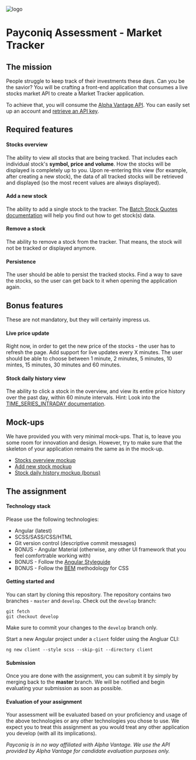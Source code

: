 ![logo](https://s3-eu-central-1.amazonaws.com/payconig-prod-website/wp-content/uploads/sites/5/2017/11/27203505/payconiq_logo.png)
# Payconiq Assessment - Market Tracker
## The mission
People struggle to keep track of their investments these days. Can you be the savior?
You will be crafting a front-end application that consumes a live stocks market API to create a Market Tracker application.

To achieve that, you will consume the [Alpha Vantage API](https://www.alphavantage.co/). You can easily set up an account and [retrieve an API key](https://www.alphavantage.co/support/#api-key).

## Required features

#### Stocks overview
The ability to view all stocks that are being tracked. That includes each individual stock's **symbol, price and volume**. How the stocks will be displayed is completely up to you.
Upon re-entering this view (for example, after creating a new stock), the data of all tracked stocks will be retrieved and displayed (so the most recent values are always displayed).

#### Add a new stock
The ability to add a single stock to the tracker.
The [Batch Stock Quotes documentation](https://www.alphavantage.co/documentation/#batchquotes) will help you find out how to get stock(s) data.

#### Remove a stock
The ability to remove a stock from the tracker. That means, the stock will not be tracked or displayed anymore.

#### Persistence
The user should be able to persist the tracked stocks. Find a way to save the stocks, so the user can get back to it when opening the application again.

## Bonus features
These are not mandatory, but they will certainly impress us.

#### Live price update
Right now, in order to get the new price of the stocks - the user has to refresh the page. Add support for live updates every X minutes.
The user should be able to choose between 1 minute, 2 minutes, 5 minutes, 10 mintes, 15 minutes, 30 minutes and 60 minutes.

#### Stock daily history view
The ability to click a stock in the overview, and view its entire price history over the past day, within 60 minute intervals.
Hint: Look into the [TIME_SERIES_INTRADAY documentation](https://www.alphavantage.co/documentation/#intraday).

## Mock-ups
We have provided you with very minimal mock-ups. That is, to leave you some room for innovation and design. However, try to make sure that the skeleton of your application remains the same as in the mock-up.

* [Stocks overview mockup](mockups/stocks-overview.png)
* [Add new stock mockup](mockups/add-new-stock.png)
* [Stock daily history mockup (bonus)](mockups/stock-daily-history.png)


## The assignment
#### Technology stack
Please use the following technologies:

* Angular (latest)
* SCSS/SASS/CSS/HTML
* Git version control (descriptive commit messages)
* BONUS - Angular Material (otherwise, any other UI framework that you feel comfortrable working with)
* BONUS - Follow the [Angular Styleguide](https://angular.io/guide/styleguide)
* BONUS - Follow the [BEM](http://getbem.com/) methodology for CSS

#### Getting started and 
You can start by cloning this repository. The repository contains two branches - `master` and `develop`.
Check out the `develop` branch:

```
git fetch
git checkout develop
```

Make sure to commit your changes to the `develop` branch only.


Start a new Angular project under a `client` folder using the Angluar CLI:

```
ng new client --style scss --skip-git --directory client
```


#### Submission
Once you are done with the assignment, you can submit it by simply by merging back to the **master** branch.
We will be notified and begin evaluating your submission as soon as possible.

#### Evaluation of your assignment
Your assessment will be evaluated based on your proficiency and usage of the above technologies or any other technologies you chose to use. We expect you to treat this assignment as you would treat any other application you develop (with all its implications).

*Payconiq is in no way affiliated with Alpha Vantage. We use the API provided by Alpha Vantage for candidate evaluation purposes only.*
